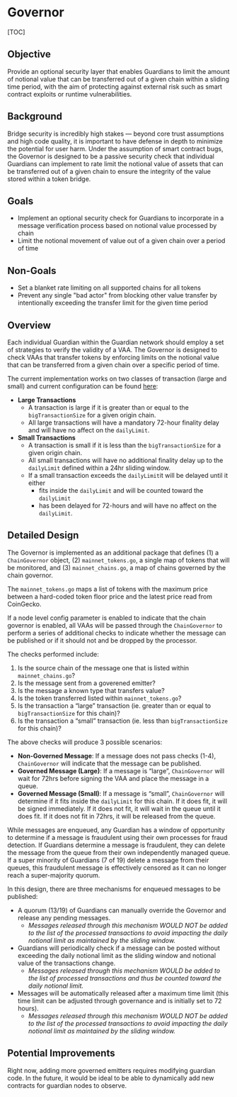 # Governor
[TOC]

## Objective
Provide an optional security layer that enables Guardians to limit the amount of notional value that can be transferred out of a given chain within a sliding time period, with the aim of protecting against external risk such as smart contract exploits or runtime vulnerabilities.

## Background
Bridge security is incredibly high stakes — beyond core trust assumptions and high code quality, it is important to have defense in depth to minimize the potential for user harm. Under the assumption of smart contract bugs, the Governor is designed to be a passive security check that individual Guardians can implement to rate limit the notional value of assets that can be transferred out of a given chain to ensure the integrity of the value stored within a token bridge.

## Goals
* Implement an optional security check for Guardians to incorporate in a message verification process based on notional value processed by chain
* Limit the notional movement of value out of a given chain over a period of time

## Non-Goals
* Set a blanket rate limiting on all supported chains for all tokens
* Prevent any single "bad actor" from blocking other value transfer by intentionally exceeding the transfer limit for the given time period

## Overview
Each individual Guardian within the Guardian network should employ a set of strategies to verify the validity of a VAA. The Governor is designed to check VAAs that transfer tokens by enforcing limits on the notional value that can be transferred from a given chain over a specific period of time. 

The current implementation works on two classes of transaction (large and small) and current configuration can be found [here](https://github.com/wormhole-foundation/wormhole/blob/dev.v2/node/pkg/governor/mainnet_chains.go):

- **Large Transactions**
    - A transaction is large if it is greater than or equal to the `bigTransactionSize` for a given origin chain.
    - All large transactions will have a mandatory 72-hour finality delay and will have no affect on the `dailyLimit`.
- **Small Transactions**
    - A transaction is small if it is less than the `bigTransactionSize` for a given origin chain.
    - All small transactions will have no additional finality delay up to the `dailyLimit` defined within a 24hr sliding window.
    - If a small transaction exceeds the `dailyLimit`it will be delayed until it either
        - fits inside the `dailyLimit` and will be counted toward the `dailyLimit`
        - has been delayed for 72-hours and will have no affect on the `dailyLimit`.

## Detailed Design
The Governor is implemented as an additional package that defines (1) a `ChainGovernor` object, (2) `mainnet_tokens.go`, a single map of tokens that will be monitored, and (3) `mainnet_chains.go`, a map of chains governed by the chain governor.

The `mainnet_tokens.go` maps a list of tokens with the maximum price between a hard-coded token floor price and the latest price read from CoinGecko.

If a node level config parameter is enabled to indicate that the chain governor is enabled, all VAAs will be passed through the `ChainGovernor` to perform a series of additional checks to indicate whether the message can be published or if it should not and be dropped by the processor.

The checks performed include:

1. Is the source chain of the message one that is listed within `mainnet_chains.go`?
2. Is the message sent from a goverened emitter?
3. Is the message a known type that transfers value?
4. Is the token transferred listed within `mainnet_tokens.go`?
5. Is the transaction a “large” transaction (ie. greater than or equal to `bigTransactionSize` for this chain)?
6. Is the transaction a “small” transaction (ie. less than `bigTransactionSize` for this chain)?

The above checks will produce 3 possible scenarios:

- **Non-Governed Message**: If a message does not pass checks (1-4), `ChainGovernor` will indicate that the message can be published.
- **Governed Message (Large)**: If a message is “large”, `ChainGovernor` will wait for 72hrs before signing the VAA and place the message in a queue.
- **Governed Message (Small)**: If a message is “small”, `ChainGovernor` will determine if it fits inside the `dailyLimit` for this chain.  If it does fit, it will be signed immediately.  If it does not fit, it will wait in the queue until it does fit.  If it does not fit in 72hrs, it will be released from the queue.

While messages are enqueued, any Guardian has a window of opportunity to determine if a message is fraudulent using their own processes for fraud detection.  If Guardians determine a message is fraudulent, they can delete the message from the queue from their own independently managed queue.  If a super minority of Guardians (7 of 19) delete a message from their queues, this fraudulent message is effectively censored as it can no longer reach a super-majority quorum.

In this design, there are three mechanisms for enqueued messages to be published:

- A quorum (13/19) of Guardians can manually override the Governor and release any pending messages.
    - *Messages released through this mechanism WOULD NOT be added to the list of the processed transactions to avoid impacting the daily notional limit as maintained by the sliding window.*
- Guardians will periodically check if a message can be posted without exceeding the daily notional limit as the sliding window and notional value of the transactions change.
    - *Messages released through this mechanism WOULD be added to the list of processed transactions and thus be counted toward the daily notional limit.*
- Messages will be automatically released after a maximum time limit (this time limit can be adjusted through governance and is initially set to 72 hours).
    - *Messages released through this mechanism WOULD NOT be added to the list of the processed transactions to avoid impacting the daily notional limit as maintained by the sliding window.*

## Potential Improvements
Right now, adding more governed emitters requires modifying guardian code. In the future, it would be ideal to be able to dynamically add new contracts for guardian nodes to observe.
